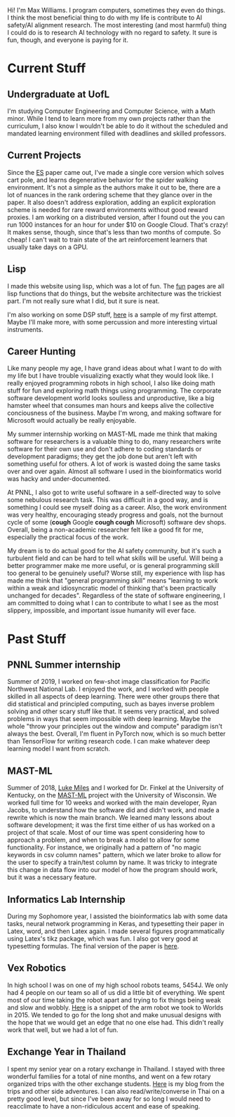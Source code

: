 
Hi! I'm Max Williams. I program computers, sometimes they even do things. I think the most
beneficial thing to do with my life is contribute to AI safety/AI alignment research. The most 
interesting (and most harmful) thing I could do is to research AI technology with no regard to
safety. It sure is fun, though, and everyone is paying for it. 

# Current Stuff

## Undergraduate at UofL

I'm studying Computer Engineering and Computer Science, with a Math minor.  While I tend to learn
more from my own projects rather than the curriculum, I also know I wouldn't be able to do it without the
scheduled and mandated learning environment filled with deadlines and skilled professors. 

## Current Projects

Since the [ES](https://arxiv.org/abs/1703.03864) paper came out, I've made a single core version
which solves cart pole, and learns degenerative behavior for the spider walking environment. It's
not a simple as the authors make it out to be, there are a lot of nuances in the rank ordering
scheme that they glance over in the paper. It also doesn't address exploration, adding an explicit
exploration scheme is needed for rare reward environments without good reward proxies. I am working
on a distributed version, after I found out the you can run 1000 instances for an hour for under
$10 on Google Cloud. That's crazy! It makes sense, though, since that's less than two months of
compute. So cheap! I can't wait to train state of the art reinforcement learners that usually take
days on a GPU.

## Lisp

I made this website using lisp, which was a lot of fun. The [fun](/fun) pages are all lisp functions
that do things, but the website architecture was the trickiest part. I'm not really sure what I did, 
but it sure is neat. 

I'm also working on some DSP stuff, [here](https://www.youtube.com/watch?v=CjsbYHC7b1g) is a sample
of my first attempt. Maybe I'll make more, with some percussion and more interesting virtual
instruments.

## Career Hunting

Like many people my age, I have grand ideas about what I want to do with my life but I have trouble
visualizing exactly what they would look like. I really enjoyed programming robots in high school, 
I also like doing math stuff for fun and exploring math things using programming. The corporate
software development world looks soulless and unproductive, like a big hamster wheel that consumes
man hours and keeps alive the collective conciousness of the business. Maybe I'm wrong, and making
software for Microsoft would actually be really enjoyable. 

My summer internship working on MAST-ML made me think that making software for researchers is a
valuable thing to do, many researchers write software for their own use and don't adhere to
coding standards or development paradigms; they get the job done but aren't left with something
useful for others. A lot of work is wasted doing the same tasks over and over again. Almost
all software I used in the bioinformatics world was hacky and under-documented.

At PNNL, I also got to write useful software in a self-directed way to solve some nebulous research
task. This was difficult in a good way, and is something I could see myself doing as a career. Also,
the work environment was very healthy, encouraging steady progress and goals, not the burnout cycle
of some (__cough__ Google __cough cough__ Microsoft) software dev shops. Overall, being a
non-academic researcher felt like a good fit for me, especially the practical focus of the work.

My dream is to do actual good for the AI safety community, but it's such a turbulent field and can
be hard to tell what skills will be useful. Will being a better programmer make me more useful, or
is general programming skill too general to be genuinely useful? Worse still, my experience with
lisp has made me think that "general programming skill" means "learning to work within a weak and
idiosyncratic model of thinking that's been practically unchanged for decades". Regardless of the
state of software engineering, I am committed to doing what I can to contribute to what I see as the
most slippery, impossible, and important issue humanity will ever face.

# Past Stuff

## PNNL Summer internship

Summer of 2019, I worked on few-shot image classification for Pacific Northwest National Lab. I
enjoyed the work, and I worked with people skilled in all aspects of deep learning. There were other
groups there that did statistical and principled computing, such as bayes inverse problem solving
and other scary stuff like that. It seems very practical, and solved problems in ways that seem
impossible with deep learning. Maybe the whole "throw your principles out the window and compute"
paradigm isn't always the best. Overall, I'm fluent in PyTorch now, which is so much better than
TensorFlow for writing research code. I can make whatever deep learning model I want from scratch.

## MAST-ML

Summer of 2018, [Luke Miles](https://lukemiles.org/) and I worked for Dr. Finkel at the University
of Kentucky, on the [MAST-ML](https://github.com/uw-cmg/MAST-ML) project with the University of
Wisconsin. We worked full time for 10 weeks and worked with the main developer, Ryan Jacobs, to
understand how the software did and didn't work, and made a rewrite which is now the main branch. We
learned many lessons about software development; it was the first time either of us has worked on a
project of that scale. Most of our time was spent considering how to approach a problem, and when to
break a model to allow for some functionality. For instance, we originally had a pattern of "no
magic keywords in csv column names" pattern, which we later broke to allow for the user to specify a
train/test column by name. It was tricky to integrate this change in data flow into our model of how
the program should work, but it was a necessary feature.

## Informatics Lab Internship

During my Sophomore year, I assisted the bioinformatics lab with some data tasks, neural network
programming in Keras, and typesetting their paper in Latex, word, and then Latex again. I made
several figures programmatically using Latex's tikz package, which was fun. I also got very good at
typesetting formulas.
The final version of the paper is
[here](https://ir.library.louisville.edu/cgi/viewcontent.cgi?article=4082&context=etd).

## Vex Robotics 

In high school I was on one of my high school robots teams, 5454J. We only had 4 people on our team
so all of us did a little bit of everything. We spent most of our time taking the robot apart and 
trying to fix things being weak and slow and wobbly. [Here](https://www.youtube.com/watch?v=QdJfA6GkgFk)
is a snippet of the arm robot we took to Worlds in 2015. We tended to go for the long shot and make 
unusual designs with the hope that we would get an edge that no one else had. This didn't really work
that well, but we had a lot of fun.

## Exchange Year in Thailand

I spent my senior year on a rotary exchange in Thailand. I stayed with three wonderful families for
a total of nine months, and went on a few rotary organized trips with the other exchange students.
[Here](http://thaipie.blogspot.com/) is my blog from the trips and other side adventures.  I can
also read/write/converse in Thai on a pretty good level, but since I've been away for so long I
would need to reacclimate to have a non-ridiculous accent and ease of speaking.

